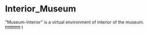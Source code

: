 # Interior_Museum
"Museum-Interior" is a virtual environment of interior of the museum.
ttttttttttt
t
